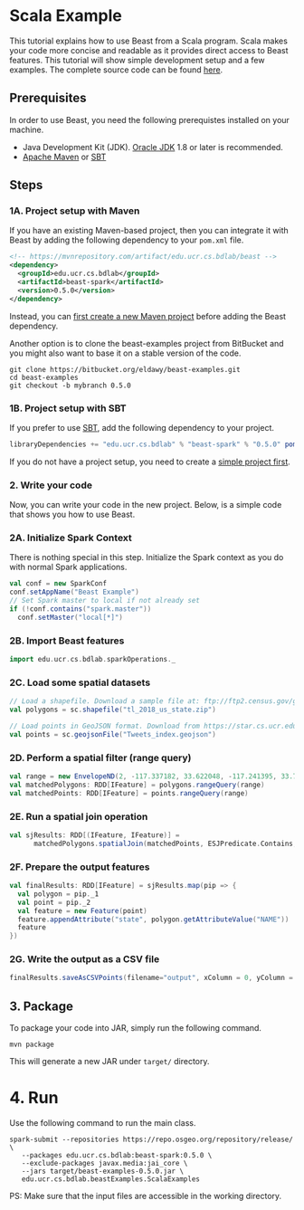 # Scala Example

This tutorial explains how to use Beast from a Scala program. Scala makes your code more concise and readable as it
provides direct access to Beast features. This tutorial will show simple development setup and a few examples.
The complete source code can be found [here](../src/main/scala/edu/ucr/cs/bdlab/beastExamples/ScalaExamples.scala).

## Prerequisites

In order to use Beast, you need the following prerequistes installed on your machine.

* Java Development Kit (JDK). [Oracle JDK](https://www.oracle.com/technetwork/java/javase/downloads/index.html) 1.8 or later is recommended.
* [Apache Maven](https://maven.apache.org/) or [SBT](https://www.scala-sbt.org)

## Steps
### 1A. Project setup with Maven

If you have an existing Maven-based project, then you can integrate it with Beast by
adding the following dependency to your `pom.xml` file.
```xml
<!-- https://mvnrepository.com/artifact/edu.ucr.cs.bdlab/beast -->
<dependency>
  <groupId>edu.ucr.cs.bdlab</groupId>
  <artifactId>beast-spark</artifactId>
  <version>0.5.0</version>
</dependency>
```
Instead, you can [first create a new Maven project](https://maven.apache.org/guides/getting-started/index.html#How_do_I_make_my_first_Maven_project)
before adding the Beast dependency.

Another option is to clone the beast-examples project from BitBucket and
you might also want to base it on a stable version of the code.
```shell
git clone https://bitbucket.org/eldawy/beast-examples.git
cd beast-examples
git checkout -b mybranch 0.5.0
```
### 1B. Project setup with SBT
If you prefer to use [SBT](https://www.scala-sbt.org), add the following dependency to your project.
```scala
libraryDependencies += "edu.ucr.cs.bdlab" % "beast-spark" % "0.5.0" pomOnly()
```
If you do not have a project setup, you need to create a [simple project first](https://www.scala-sbt.org/1.x/docs/Hello.html).

### 2. Write your code

Now, you can write your code in the new project. Below, is a simple code that shows you how to use Beast.
### 2A. Initialize Spark Context
There is nothing special in this step. Initialize the Spark context as you do with normal Spark applications.
```scala
val conf = new SparkConf
conf.setAppName("Beast Example")
// Set Spark master to local if not already set
if (!conf.contains("spark.master"))
  conf.setMaster("local[*]")
```

### 2B. Import Beast features
```scala
import edu.ucr.cs.bdlab.sparkOperations._
```

### 2C. Load some spatial datasets
```scala
// Load a shapefile. Download a sample file at: ftp://ftp2.census.gov/geo/tiger/TIGER2018/STATE/
val polygons = sc.shapefile("tl_2018_us_state.zip")

// Load points in GeoJSON format. Download from https://star.cs.ucr.edu/dynamic/download.cgi/Tweets/index.geojson?mbr=-117.8538,33.2563,-116.8142,34.4099&point
val points = sc.geojsonFile("Tweets_index.geojson")
```

### 2D. Perform a spatial filter (range query)
```scala
val range = new EnvelopeND(2, -117.337182, 33.622048, -117.241395, 33.72865)
val matchedPolygons: RDD[IFeature] = polygons.rangeQuery(range)
val matchedPoints: RDD[IFeature] = points.rangeQuery(range)
```

### 2E. Run a spatial join operation
```scala
val sjResults: RDD[(IFeature, IFeature)] =
      matchedPolygons.spatialJoin(matchedPoints, ESJPredicate.Contains, ESJDistributedAlgorithm.PBSM)
```

### 2F. Prepare the output features
```scala
val finalResults: RDD[IFeature] = sjResults.map(pip => {
  val polygon = pip._1
  val point = pip._2
  val feature = new Feature(point)
  feature.appendAttribute("state", polygon.getAttributeValue("NAME"))
  feature
})
```

### 2G. Write the output as a CSV file
```scala
finalResults.saveAsCSVPoints(filename="output", xColumn = 0, yColumn = 1, delimiter = ';')
```

## 3. Package

To package your code into JAR, simply run the following command.

```shell
mvn package
```

This will generate a new JAR under `target/` directory.

# 4. Run

Use the following command to run the main class.
```shell
spark-submit --repositories https://repo.osgeo.org/repository/release/ \ 
   --packages edu.ucr.cs.bdlab:beast-spark:0.5.0 \
   --exclude-packages javax.media:jai_core \
   --jars target/beast-examples-0.5.0.jar \
   edu.ucr.cs.bdlab.beastExamples.ScalaExamples
```
PS: Make sure that the input files are accessible in the working directory.